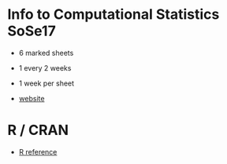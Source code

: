 # Info to Computational Statistics SoSe17
 - 6 marked sheets
 - 1 every 2 weeks
 - 1 week per sheet

 - [website](http://www.thphys.uni-heidelberg.de/~amendola/compstat-ss2017.html)

# R / CRAN
 - [R reference](https://cran.r-project.org/doc/manuals/r-release/fullrefman.pdf)
